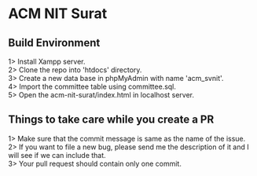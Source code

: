 # ACM NIT Surat
## Build Environment
1> Install Xampp server.</br>
2> Clone the repo into 'htdocs' directory.</br>
3> Create a new data base in phpMyAdmin with name 'acm_svnit'.</br>
4> Import the committee table using committee.sql.</br>
5> Open the acm-nit-surat/index.html in localhost server.

## Things to take care while you create a PR
1> Make sure that the commit message is same as the name of the issue.</br>
2> If you want to file a new bug, please send me the description of it and I will see if we can include that.</br>
3> Your pull request should contain only one commit.</br>
